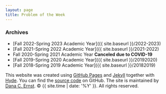 ```yaml
---
layout: page
title: Problem of the Week
---
```

### Archives
- [Fall 2022-Spring 2023 Academic Year]({{ site.baseurl }}/2022-2023)
- [Fall 2021-Spring 2022 Academic Year]({{ site.baseurl }}/2021-2022)
- Fall 2020-Spring 2021 Academic Year  **Canceled due to COVID-19**
- [Fall 2019-Spring 2020 Academic Year]({{ site.baseurl }}/20192020)
- [Fall 2018-Spring 2019 Academic Year]({{ site.baseurl }}/20182019)


<p>This website was created using <a href="https://pages.github.com">GitHub Pages</a> and <a href="http://jekyllrb.com">Jekyll</a> together with <a href="http://hyde.getpoole.com">Hyde</a>. You can find the <a href="http://github.com/NAUMathStat/seminars">source code</a> on GitHub. The site is maintained by <a href="http://dcernst.github.io">Dana C. Ernst</a>. &copy; {{ site.time | date: '%Y' }}. All rights reserved.</p>
